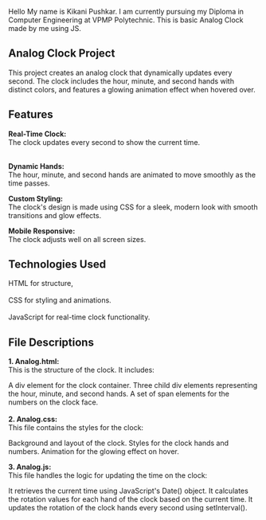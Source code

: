 Hello My name is Kikani Pushkar.
I am currently pursuing my Diploma in Computer Engineering at VPMP Polytechnic.
This is basic Analog Clock made by me using JS.

<h2>Analog Clock Project</h2>
This project creates an analog clock that dynamically updates every second. The clock includes the hour, minute, and second hands with distinct colors, and features a glowing animation effect when hovered over.

<h2>Features</h2>
<b>Real-Time Clock:</b> <br>
The clock updates every second to show the current time.<br></br>

<b>Dynamic Hands:</b> <br>
The hour, minute, and second hands are animated to move smoothly as the time passes.<br>

<b>Custom Styling:</b> <br>
The clock's design is made using CSS for a sleek, modern look with smooth transitions and glow effects.<br>

<b>Mobile Responsive:</b> <br>
The clock adjusts well on all screen sizes. <br>

<h2>Technologies Used </h2>
HTML for structure, <br> <br>
CSS for styling and animations. <br> <br>
JavaScript for real-time clock functionality. <br>

<h2>File Descriptions </h2>
<b>1. Analog.html:</b> <br>
This is the structure of the clock. It includes:

A div element for the clock container.
Three child div elements representing the hour, minute, and second hands.
A set of span elements for the numbers on the clock face.<br><br>
<b>2. Analog.css: </b><br>
This file contains the styles for the clock:

Background and layout of the clock.
Styles for the clock hands and numbers.
Animation for the glowing effect on hover. <br>

<b>3. Analog.js: </b> <br>
This file handles the logic for updating the time on the clock:

It retrieves the current time using JavaScript's Date() object.
It calculates the rotation values for each hand of the clock based on the current time.
It updates the rotation of the clock hands every second using setInterval().
